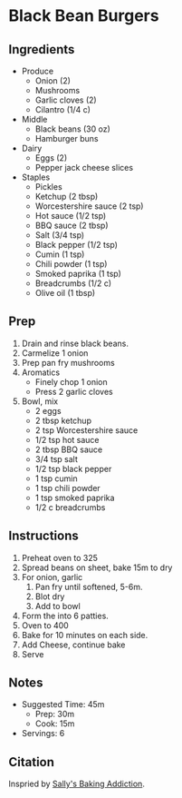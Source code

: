 # Black Bean Burgers

## Ingredients

- Produce
    - Onion (2)
    - Mushrooms
    - Garlic cloves (2)
    - Cilantro (1/4 c)
- Middle
    - Black beans (30 oz)
    - Hamburger buns
- Dairy
    - Eggs (2)
    - Pepper jack cheese slices
- Staples
    - Pickles
    - Ketchup (2 tbsp)
    - Worcestershire sauce (2 tsp)
    - Hot sauce (1/2 tsp)
    - BBQ sauce (2 tbsp)
    - Salt (3/4 tsp)
    - Black pepper (1/2 tsp)
    - Cumin (1 tsp)
    - Chili powder (1 tsp)
    - Smoked paprika (1 tsp)
    - Breadcrumbs (1/2 c)
    - Olive oil (1 tbsp)

## Prep

1. Drain and rinse black beans.
1. Carmelize 1 onion
1. Prep pan fry mushrooms
1. Aromatics
    - Finely chop 1 onion
    - Press 2 garlic cloves
1. Bowl, mix
    - 2 eggs
    - 2 tbsp ketchup
    - 2 tsp Worcestershire sauce
    - 1/2 tsp hot sauce
    - 2 tbsp BBQ sauce
    - 3/4 tsp salt
    - 1/2 tsp black pepper
    - 1 tsp cumin
    - 1 tsp chili powder
    - 1 tsp smoked paprika
    - 1/2 c breadcrumbs

## Instructions

1. Preheat oven to 325
1. Spread beans on sheet, bake 15m to dry
1. For onion, garlic
    1. Pan fry until softened, 5-6m.
    1. Blot dry
    1. Add to bowl
1. Form the into 6 patties.
1. Oven to 400
1. Bake for 10 minutes on each side.
1. Add Cheese, continue bake
1. Serve

## Notes

- Suggested Time: 45m
    - Prep: 30m
    - Cook: 15m
- Servings: 6

## Citation

Inspried by
[Sally's Baking Addiction](https://sallysbakingaddiction.com/best-black-bean-burgers/).
